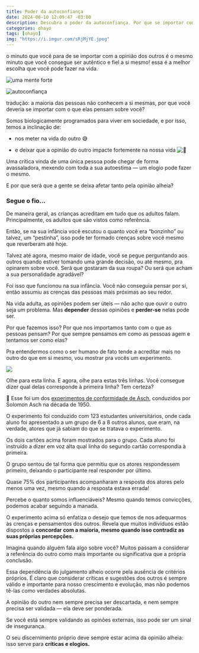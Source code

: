 ```yaml
---
title: Poder da autoconfiança
date: 2024-06-10 12:09:47 -03:00
description: Descubra o poder da autoconfiança. Por que se importar com a opinião dos outros quando você pode ser seu próprio juiz? Fortaleça sua mente, seja você mesmo!
categories: ohayo
tags: [ohayo]
img: "https://i.imgur.com/sRjMjYE.jpeg"
---
```

o minuto que você para de se importar com a opinião dos outros é o mesmo minuto que você consegue ser autêntico e fiel a si mesmo! essa é a melhor escolha que você pode fazer na vida.

![uma mente forte](https://cdn.jsdelivr.net/gh/geanramos/files/img/rising-tag.png)

![autoconfiança](https://jrmcoaching.com.br/wp-content/uploads/2021/07/Como-desenvolver-autoconfianca-capa-1.jpg)

tradução: a maioria das pessoas não conhecem a si mesmas, por que você deveria se importar com o que elas pensam sobre você?

Somos biologicamente programados para viver em sociedade, e por isso, temos a inclinação de:

-   nos meter na vida do outro  😅
    
-   e deixar que a opinião do outro impacte fortemente na nossa vida  ![🫠](https://fonts.gstatic.com/s/e/notoemoji/15.0/1fae0/32.png)
    

Uma crítica vinda de uma única pessoa pode chegar de forma avassaladora, mexendo com toda a sua autoestima — um elogio pode fazer o mesmo.

E por que será que a gente se deixa afetar tanto pela opinião alheia?

### Segue o fio…

De maneira geral, as crianças acreditam em tudo que os adultos falam. Principalmente, os adultos que são vistos como referência.

Então, se na sua infância você escutou o quanto você era “bonzinho” ou talvez, um “pestinha”, isso pode ter formado crenças sobre você mesmo que reverberam até hoje.

Talvez até agora, mesmo maior de idade, você se pegue perguntando aos outros quando estiver tomando uma grande decisão, ou até mesmo, pra opinarem sobre você. Será que gostaram da sua roupa? Ou será que acham a sua personalidade agradável?

Foi isso que funcionou na sua infância. Você não conseguia pensar por si, então assumiu as crenças das pessoas mais próximas ao seu redor.

Na vida adulta, as opiniões podem ser úteis — não acho que ouvir o outro seja um problema. Mas  **depender**  dessas opiniões e  **perder-se**  nelas pode ser.

Por que fazemos isso? Por que nos importamos tanto com o que as pessoas pensam? Por que sempre pensamos em como as pessoas agem e tentamos ser como elas?

Pra entendermos como o ser humano de fato tende a acreditar mais no outro do que em si mesmo, vou mostrar pra vocês um experimento.

![](https://media.beehiiv.com/uploads/asset/file/d3c68f9c-2d3f-4e67-a6dd-38fb53cff843/Screenshot_2024-04-23_at_16.16.41.png)

Olhe para esta linha. E agora, olhe para estas três linhas. Você consegue dizer qual delas corresponde à primeira linha? Tem certeza?

🔬  Esse foi um dos  [experimentos de conformidade de Asch](https://www.tutor2u.net/psychology/reference/conformity-asch-1951), conduzidos por Solomon Asch na década de 1950.

O experimento foi conduzido com 123 estudantes universitários, onde cada aluno foi apresentado a um grupo de 6 a 8 outros alunos, que eram, na verdade, atores que já sabiam do que se tratava o experimento.

Os dois cartões acima foram mostrados para o grupo. Cada aluno foi instruído a dizer em voz alta qual linha do segundo cartão correspondia à primeira.

O grupo sentou de tal forma que permitiu que os atores respondessem primeiro, deixando o participante real responder por último.

Quase 75% dos participantes acompanharam a resposta dos atores pelo menos uma vez, mesmo quando a resposta estava errada!

Percebe o quanto somos influenciáveis? Mesmo quando temos convicções, podemos acabar seguindo a manada.

O experimento acima só enfatiza o desejo que temos de nos adequarmos às crenças e pensamentos dos outros. Revela que muitos indivíduos estão dispostos a  **concordar com a maioria, mesmo quando isso contradiz as suas próprias percepções.**

Imagina quando alguém fala algo sobre você? Muitos passam a considerar a referência do outro como mais importante ou significativa que a própria conclusão.

Essa dependência do julgamento alheio ocorre pela ausência de critérios próprios. É claro que considerar críticas e sugestões dos outros é sempre válido e importante para nosso crescimento e evolução, mas não podemos tê-las como verdades absolutas.

A opinião do outro nem sempre precisa ser descartada, e nem sempre precisa ser validada — ela deve ser ponderada.

Se você está sempre validando as opinões externas, isso pode ser um sinal de insegurança.

O seu discernimento próprio deve sempre estar acima da opinião alheia: isso serve para  **críticas e elogios.**